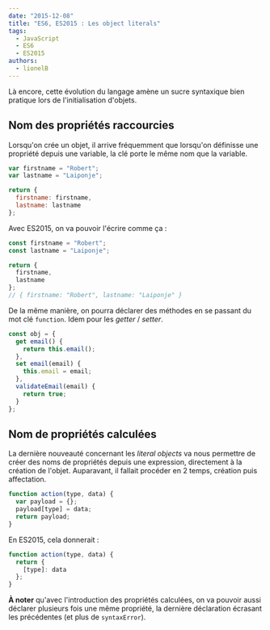 ```yaml
---
date: "2015-12-08"
title: "ES6, ES2015 : Les object literals"
tags:
  - JavaScript
  - ES6
  - ES2015
authors:
  - lionelB
---
```


Là encore, cette évolution du langage amène un sucre syntaxique bien pratique
lors de l'initialisation d'objets.

## Nom des propriétés raccourcies

Lorsqu'on crée un objet, il arrive fréquemment que lorsqu'on définisse une
propriété depuis une variable, la clé porte le même nom que la variable.

```js
var firstname = "Robert";
var lastname = "Laiponje";

return {
  firstname: firstname,
  lastname: lastname
};
```

Avec ES2015, on va pouvoir l'écrire comme ça :

```js
const firstname = "Robert";
const lastname = "Laiponje";

return {
  firstname,
  lastname
};
// { firstname: "Robert", lastname: "Laiponje" }
```

De la même manière, on pourra déclarer des méthodes en se passant du mot clé
`function`. Idem pour les _getter_ / *setter*.

```js
const obj = {
  get email() {
    return this.email();
  },
  set email(email) {
    this.email = email;
  },
  validateEmail(email) {
    return true;
  }
};
```

## Nom de propriétés calculées

La dernière nouveauté concernant les _literal objects_ va nous permettre de
créer des noms de propriétés depuis une expression, directement à la création de
l'objet. Auparavant, il fallait procéder en 2 temps, création puis affectation.

```js
function action(type, data) {
  var payload = {};
  payload[type] = data;
  return payload;
}
```

En ES2015, cela donnerait :

```js
function action(type, data) {
  return {
    [type]: data
  };
}
```

**À noter** qu'avec l'introduction des propriétés calculées, on va pouvoir aussi
déclarer plusieurs fois une même propriété, la dernière déclaration écrasant les
précédentes (et plus de `syntaxError`).
